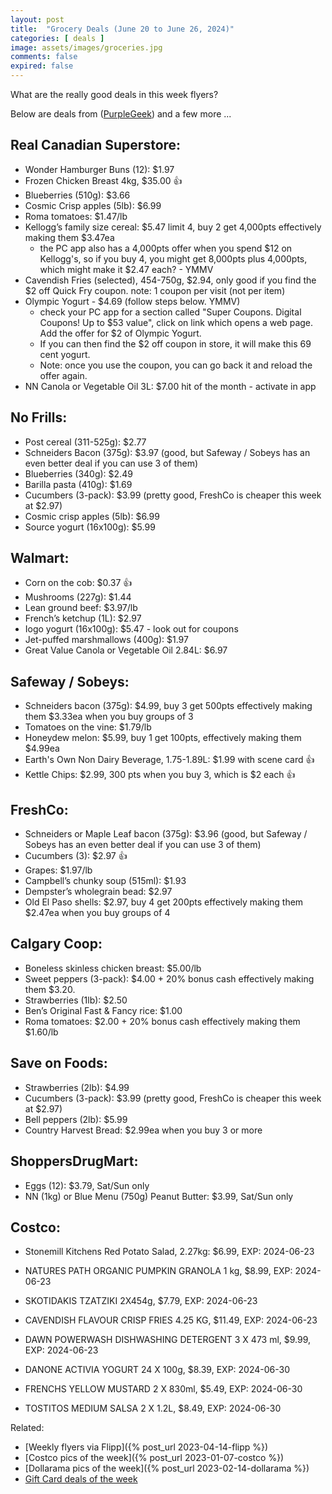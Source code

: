 ```yaml
---
layout: post
title:  "Grocery Deals (June 20 to June 26, 2024)"
categories: [ deals ]
image: assets/images/groceries.jpg
comments: false
expired: false
---
```


What are the really good deals in this week flyers?

Below are deals from ([PurpleGeek](https://www.reddit.com/user/PurpleGeek/)) and a few more ...

## Real Canadian Superstore:
- Wonder Hamburger Buns (12): $1.97
- Frozen Chicken Breast 4kg, $35.00 &#128077;
- Blueberries (510g): $3.66
- Cosmic Crisp apples (5lb): $6.99
- Roma tomatoes: $1.47/lb
- Kellogg’s family size cereal: $5.47 limit 4, buy 2 get 4,000pts effectively making them $3.47ea
    - the PC app also has a 4,000pts offer when you spend $12 on Kellogg's, so if you buy 4, you might get 8,000pts plus 4,000pts, which might make it $2.47 each? - YMMV
- Cavendish Fries (selected), 454-750g, $2.94, only good if you find the $2 off Quick Fry coupon.  note: 1 coupon per visit (not per item)
- Olympic Yogurt - $4.69 (follow steps below. YMMV)
    - check your PC app for a section called "Super Coupons. Digital Coupons! Up to $53 value", click on link which opens a web page.  Add the offer for $2 of Olympic Yogurt.  
    - If you can then find the $2 off coupon in store, it will make this 69 cent yogurt.
    - Note: once you use the coupon, you can go back it and reload the offer again.
- NN Canola or Vegetable Oil 3L: $7.00 hit of the month - activate in app

## No Frills:
- Post cereal (311-525g): $2.77
- Schneiders Bacon (375g): $3.97 (good, but Safeway / Sobeys has an even better deal if you can use 3 of them)
- Blueberries (340g): $2.49
- Barilla pasta (410g): $1.69
- Cucumbers (3-pack): $3.99 (pretty good, FreshCo is cheaper this week at $2.97)
- Cosmic crisp apples (5lb): $6.99
- Source yogurt (16x100g): $5.99

## Walmart:
- Corn on the cob: $0.37 &#128077;
- Mushrooms (227g): $1.44
- Lean ground beef: $3.97/lb
- French’s ketchup (1L): $2.97
- Iogo yogurt (16x100g): $5.47 - look out for coupons
- Jet-puffed marshmallows (400g): $1.97
- Great Value Canola or Vegetable Oil 2.84L: $6.97

## Safeway / Sobeys:
- Schneiders bacon (375g): $4.99, buy 3 get 500pts effectively making them $3.33ea when you buy groups of 3
- Tomatoes on the vine: $1.79/lb
- Honeydew melon: $5.99, buy 1 get 100pts, effectively making them $4.99ea
- Earth's Own Non Dairy Beverage, 1.75-1.89L: $1.99 with scene card &#128077;
- Kettle Chips: $2.99, 300 pts when you buy 3, which is $2 each &#128077;

## FreshCo:
- Schneiders or Maple Leaf bacon (375g): $3.96 (good, but Safeway / Sobeys has an even better deal if you can use 3 of them)
- Cucumbers (3): $2.97 &#128077;
- Grapes: $1.97/lb
- Campbell’s chunky soup (515ml): $1.93
- Dempster’s wholegrain bead: $2.97
- Old El Paso shells: $2.97, buy 4 get 200pts effectively making them $2.47ea when you buy groups of 4

## Calgary Coop:
- Boneless skinless chicken breast: $5.00/lb
- Sweet peppers (3-pack): $4.00 + 20% bonus cash effectively making them $3.20.
- Strawberries (1lb): $2.50
- Ben’s Original Fast & Fancy rice: $1.00
- Roma tomatoes: $2.00 + 20% bonus cash effectively making them $1.60/lb

## Save on Foods:
- Strawberries (2lb): $4.99
- Cucumbers (3-pack): $3.99 (pretty good, FreshCo is cheaper this week at $2.97)
- Bell peppers (2lb): $5.99
- Country Harvest Bread: $2.99ea when you buy 3 or more

## ShoppersDrugMart:
- Eggs (12): $3.79, Sat/Sun only
- NN (1kg) or Blue Menu (750g) Peanut Butter: $3.99, Sat/Sun only

## Costco:
- Stonemill Kitchens Red Potato Salad, 2.27kg: $6.99, EXP: 2024-06-23

- NATURES PATH ORGANIC PUMPKIN GRANOLA 1 kg, $8.99, EXP: 2024-06-23
- SKOTIDAKIS TZATZIKI 2X454g, $7.79, EXP: 2024-06-23
- CAVENDISH FLAVOUR CRISP FRIES 4.25 KG, $11.49, EXP: 2024-06-23
- DAWN POWERWASH DISHWASHING DETERGENT 3 X 473 ml, $9.99, EXP: 2024-06-23

- DANONE ACTIVIA YOGURT 24 X 100g, $8.39, EXP: 2024-06-30
- FRENCHS YELLOW MUSTARD 2 X 830ml, $5.49, EXP: 2024-06-30
- TOSTITOS MEDIUM SALSA 2 X 1.2L, $8.49, EXP: 2024-06-30


Related:
 - [Weekly flyers via Flipp]({% post_url 2023-04-14-flipp %})
 - [Costco pics of the week]({% post_url 2023-01-07-costco %})
 - [Dollarama pics of the week]({% post_url 2023-02-14-dollarama %})
 - [Gift Card deals of the week](https://forums.redflagdeals.com/various-retailers-gift-cards-deals-discounts-2024-2666408)

 